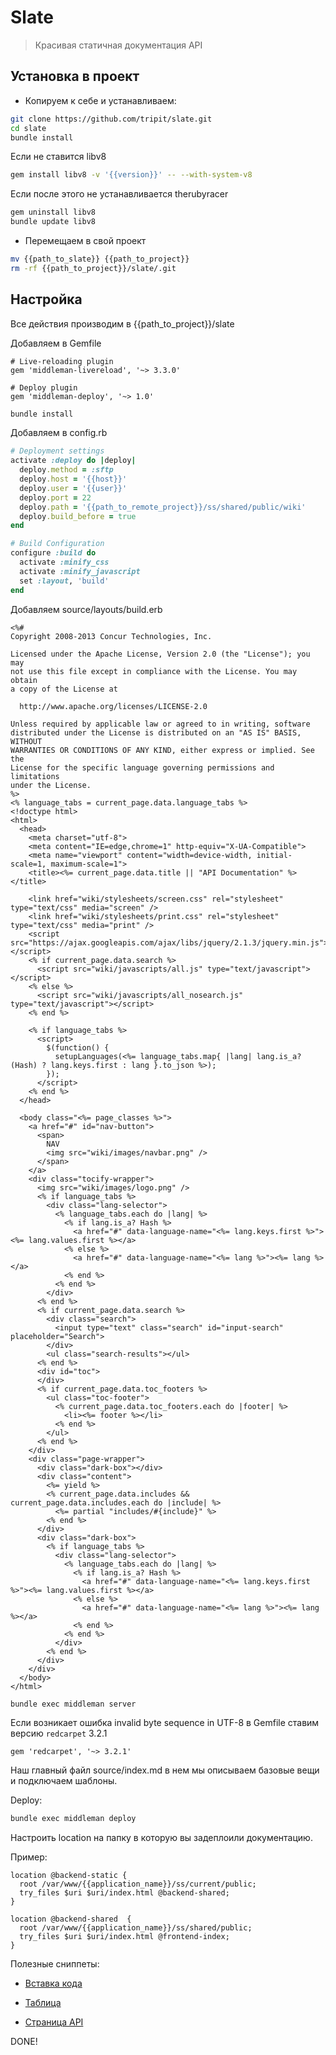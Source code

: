 # Slate

> Красивая статичная документация API


## Установка в проект
  
* Копируем к себе и устанавливаем: 

```bash
git clone https://github.com/tripit/slate.git
cd slate
bundle install
```

Если не ставится libv8 

```bash
gem install libv8 -v '{{version}}' -- --with-system-v8
```

Если после этого не устанавливается therubyracer
```bash
gem uninstall libv8
bundle update libv8
```

* Перемещаем в свой проект

```bash
mv {{path_to_slate}} {{path_to_project}}
rm -rf {{path_to_project}}/slate/.git
```

## Настройка

Все действия производим в {{path_to_project}}/slate

Добавляем в Gemfile

```
# Live-reloading plugin
gem 'middleman-livereload', '~> 3.3.0'

# Deploy plugin
gem 'middleman-deploy', '~> 1.0'
```

```bash
bundle install
```

Добавляем в config.rb

```ruby
# Deployment settings
activate :deploy do |deploy|
  deploy.method = :sftp
  deploy.host = '{{host}}'
  deploy.user = '{{user}}'
  deploy.port = 22
  deploy.path = '{{path_to_remote_project}}/ss/shared/public/wiki'
  deploy.build_before = true
end

# Build Configuration
configure :build do
  activate :minify_css
  activate :minify_javascript
  set :layout, 'build'
end
```

Добавляем source/layouts/build.erb

```erb
<%#
Copyright 2008-2013 Concur Technologies, Inc.

Licensed under the Apache License, Version 2.0 (the "License"); you may
not use this file except in compliance with the License. You may obtain
a copy of the License at

  http://www.apache.org/licenses/LICENSE-2.0

Unless required by applicable law or agreed to in writing, software
distributed under the License is distributed on an "AS IS" BASIS, WITHOUT
WARRANTIES OR CONDITIONS OF ANY KIND, either express or implied. See the
License for the specific language governing permissions and limitations
under the License.
%>
<% language_tabs = current_page.data.language_tabs %>
<!doctype html>
<html>
  <head>
    <meta charset="utf-8">
    <meta content="IE=edge,chrome=1" http-equiv="X-UA-Compatible">
    <meta name="viewport" content="width=device-width, initial-scale=1, maximum-scale=1">
    <title><%= current_page.data.title || "API Documentation" %></title>

    <link href="wiki/stylesheets/screen.css" rel="stylesheet" type="text/css" media="screen" />
    <link href="wiki/stylesheets/print.css" rel="stylesheet" type="text/css" media="print" />
    <script src="https://ajax.googleapis.com/ajax/libs/jquery/2.1.3/jquery.min.js"></script>
    <% if current_page.data.search %>
      <script src="wiki/javascripts/all.js" type="text/javascript"></script>
    <% else %>
      <script src="wiki/javascripts/all_nosearch.js" type="text/javascript"></script>
    <% end %>

    <% if language_tabs %>
      <script>
        $(function() {
          setupLanguages(<%= language_tabs.map{ |lang| lang.is_a?(Hash) ? lang.keys.first : lang }.to_json %>);
        });
      </script>
    <% end %>
  </head>

  <body class="<%= page_classes %>">
    <a href="#" id="nav-button">
      <span>
        NAV
        <img src="wiki/images/navbar.png" />
      </span>
    </a>
    <div class="tocify-wrapper">
      <img src="wiki/images/logo.png" />
      <% if language_tabs %>
        <div class="lang-selector">
          <% language_tabs.each do |lang| %>
            <% if lang.is_a? Hash %>
              <a href="#" data-language-name="<%= lang.keys.first %>"><%= lang.values.first %></a>
            <% else %>
              <a href="#" data-language-name="<%= lang %>"><%= lang %></a>
            <% end %>
          <% end %>
        </div>
      <% end %>
      <% if current_page.data.search %>
        <div class="search">
          <input type="text" class="search" id="input-search" placeholder="Search">
        </div>
        <ul class="search-results"></ul>
      <% end %>
      <div id="toc">
      </div>
      <% if current_page.data.toc_footers %>
        <ul class="toc-footer">
          <% current_page.data.toc_footers.each do |footer| %>
            <li><%= footer %></li>
          <% end %>
        </ul>
      <% end %>
    </div>
    <div class="page-wrapper">
      <div class="dark-box"></div>
      <div class="content">
        <%= yield %>
        <% current_page.data.includes && current_page.data.includes.each do |include| %>
          <%= partial "includes/#{include}" %>
        <% end %>
      </div>
      <div class="dark-box">
        <% if language_tabs %>
          <div class="lang-selector">
            <% language_tabs.each do |lang| %>
              <% if lang.is_a? Hash %>
                <a href="#" data-language-name="<%= lang.keys.first %>"><%= lang.values.first %></a>
              <% else %>
                <a href="#" data-language-name="<%= lang %>"><%= lang %></a>
              <% end %>
            <% end %>
          </div>
        <% end %>
      </div>
    </div>
  </body>
</html>
```

```bash
bundle exec middleman server
```

Если возникает ошибка invalid byte sequence in UTF-8 в Gemfile ставим версию `redcarpet` 3.2.1

```
gem 'redcarpet', '~> 3.2.1'
```

Наш главный файл source/index.md в нем мы описываем базовые вещи и подключаем шаблоны.

Deploy:

```bash
bundle exec middleman deploy
```

Настроить location на папку в которую вы задеплоили документацию.

Пример:

```nginx
location @backend-static {
  root /var/www/{{application_name}}/ss/current/public;
  try_files $uri $uri/index.html @backend-shared;
}

location @backend-shared  {
  root /var/www/{{application_name}}/ss/shared/public;
  try_files $uri $uri/index.html @frontend-index;
}
```

Полезные сниппеты:

* [Вставка кода](snippets/md_code.sublime-snippet)

* [Таблица](snippets/md_table.sublime-snippet)

* [Страница API](snippets/md_api_page.sublime-snippet)



DONE!
